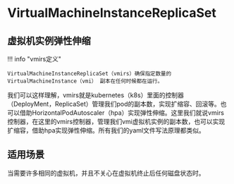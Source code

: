 # VirtualMachineInstanceReplicaSet

## 虚拟机实例弹性伸缩

!!! info "vmirs定义"

    VirtualMachineInstanceReplicaSet（vmirs）确保指定数量的 VirtualMachineInstance（vmi） 副本在任何时候都在运行。

我们可以这样理解，vmirs就是kubernetes（k8s）里面的控制器（DeployMent，ReplicaSet）管理我们pod的副本数，实现扩缩容、回滚等。也可以借助HorizontalPodAutoscaler（hpa）实现弹性伸缩。这里我们就说vmirs控制器，在这里的vmirs控制器，管理我们vmi虚拟机实例的副本数，也可以实现扩缩容，借助hpa实现弹性伸缩。所有我们的yaml文件写法原理都类似。

## 适用场景

当需要许多相同的虚拟机，并且不关心在虚拟机终止后任何磁盘状态时。

## 
